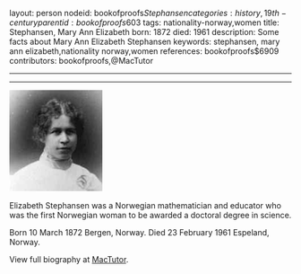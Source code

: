 layout: person
nodeid: bookofproofs$Stephansen
categories: history,19th-century
parentid: bookofproofs$603
tags: nationality-norway,women
title: Stephansen, Mary Ann Elizabeth
born: 1872
died: 1961
description: Some facts about Mary Ann Elizabeth Stephansen
keywords: stephansen, mary ann elizabeth,nationality norway,women
references: bookofproofs$6909
contributors: bookofproofs,@MacTutor

---


---

![Stephansen.jpg](https://github.com/bookofproofs/bookofproofs.github.io/blob/main/_sources/_assets/images/portraits/Stephansen.jpg?raw=true)

Elizabeth Stephansen  was a Norwegian mathematician and educator who was the first Norwegian woman to be awarded a doctoral degree in science.

Born 10 March 1872 Bergen, Norway. Died 23 February 1961 Espeland, Norway.


View full biography at [MacTutor](https://mathshistory.st-andrews.ac.uk/Biographies/Stephansen/).